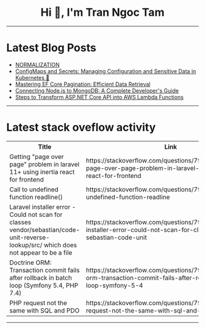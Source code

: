 <h1 align="center">Hi 👋, I'm Tran Ngoc Tam</h1>

---

# Latest Blog Posts 
<!-- BLOG-POST-LIST:START -->
- [NORMALIZATION](https://dev.to/santhosh_m_7dcc3d605279c5/normalization-94j)
- [ConfigMaps and Secrets: Managing Configuration and Sensitive Data in Kubernetes 🔐](https://dev.to/imlucky883/configmaps-and-secrets-managing-configuration-and-sensitive-data-in-kubernetes-25am)
- [Mastering EF Core Pagination: Efficient Data Retrieval](https://dev.to/rgbos/mastering-ef-core-pagination-efficient-data-retrieval-7b8)
- [Connecting Node.js to MongoDB: A Complete Developer&#39;s Guide](https://dev.to/satyam_gupta_0d1ff2152dcc/connecting-nodejs-to-mongodb-a-complete-developers-guide-2cfg)
- [Steps to Transform ASP.NET Core API into AWS Lambda Functions](https://dev.to/naimulkarim/steps-to-transform-aspnet-core-api-into-aws-lambda-functions-7eb)
<!-- BLOG-POST-LIST:END -->

---

# Latest stack oveflow activity
<table>
  <tr><th>Title</th><th>Link</th></tr>
  <!-- STACKOVERFLOW:START --><tr><td>Getting &quot;page over page&quot; problem in laravel 11+ using inertia react for frontend</td><td>https://stackoverflow.com/questions/79779518/getting-page-over-page-problem-in-laravel-11-using-inertia-react-for-frontend</td></tr><tr><td>Call to undefined function readline&lpar;&rpar;</td><td>https://stackoverflow.com/questions/79779410/call-to-undefined-function-readline</td></tr><tr><td>Laravel installer error - Could not scan for classes vendor/sebastian/code-unit-reverse-lookup/src/ which does not appear to be a file</td><td>https://stackoverflow.com/questions/79779218/laravel-installer-error-could-not-scan-for-classes-vendor-sebastian-code-unit</td></tr><tr><td>Doctrine ORM: Transaction commit fails after rollback in batch loop &lpar;Symfony 5.4, PHP 7.4&rpar;</td><td>https://stackoverflow.com/questions/79779193/doctrine-orm-transaction-commit-fails-after-rollback-in-batch-loop-symfony-5-4</td></tr><tr><td>PHP request not the same with SQL and PDO</td><td>https://stackoverflow.com/questions/79779188/php-request-not-the-same-with-sql-and-pdo</td></tr><!-- STACKOVERFLOW:END -->
</table>

---


